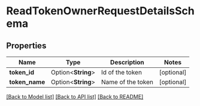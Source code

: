 # ReadTokenOwnerRequestDetailsSchema

## Properties

Name | Type | Description | Notes
------------ | ------------- | ------------- | -------------
**token_id** | Option<**String**> | Id of the token | [optional]
**token_name** | Option<**String**> | Name of the token | [optional]

[[Back to Model list]](../README.md#documentation-for-models) [[Back to API list]](../README.md#documentation-for-api-endpoints) [[Back to README]](../README.md)


